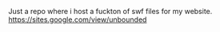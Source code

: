 Just a repo where i host a fuckton of swf files for my website.
https://sites.google.com/view/unbounded
